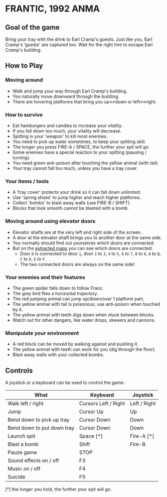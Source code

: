 # FRANTIC, 1992 ANMA


## Goal of the game

Bring your tray with the drink to Earl Cramp's guests. Just like you, Earl Cramp's 'guests' are captured too. Wait for the right hint to escape Earl Cramp's building.


## How to Play


### Moving around

- Walk and jump your way through Earl Cramp's building.
- You naturally move downward through the building.
- There are hovering platforms that bring you up&#8596;down or left&#8596;right.


### How to survive

- Eat hamburgers and candies to increase your vitality.
- If you fall down too much, your vitality will decrease.
- Spitting is your 'weapon' to kill most enemies.
- You need to pick up water sometimes, to keep your spitting skill.
- The longer you press FIRE-A / SPACE, the further your spit will go.
- Some enemies have a special reaction to your spitting (pausing / turning).
- You need green anti-poison after touching the yellow animal (with tail).
- Your tray cannot fall too much, unless you have a tray cover.


### Your items / tools

- A 'tray cover' protects your drink so it can fall down unlimited.
- Use 'spring shoes' to jump higher and reach higher platforms.
- Collect 'bombs' to blast away walls (use FIRE-B / SHIFT).
- Blocks that look smooth cannot be blasted with a bomb.


### Moving around using elevator doors

- Elevator shafts are at the very left and right side of the screen.
- A door at the elevator shaft brings you to another door at the same side.
- You normally should find out yourselves which doors are connected.
- But on the [extracted maps](/stompetower/frantic/tree/main/_extra/_jobs_as_png_maps) you can see which doors are connected:
  - Door `0` is connected to door `1`, door `2` to `3`, `4` to `5`, `6` to `7`, `8` to `9`, `A` to `B`, `C` to `D`, `E` to `F`.
  - The two connected doors are always on the same side!

### Your enemies and their features

- The green spider falls down to follow Franc.
- The grey bird flies a horizontal trajectory.
- The red jumping animal can jump up/down/over 1 platform part.
- The yellow animal with tail is poisonous; use anti-poison when touched by it.
- The yellow animal with teeth digs down when stuck between blocks.
- Watch out for other dangers, like water drops, skewers and cannons.


### Manipulate your environment

- A red block can be moved by walking against and pushing it.
- The yellow animal with teeth can work for you (dig through the floor).
- Blast away walls with your collected bombs.


## Controls

A joystick or a keyboard can be used to control the game:

What | Keyboard | Joystick
---- | ---------| -------
Walk left / right | Cursors Left / Right | Left / Right
Jump | Cursor Up | Up
Bend down to pick up tray | Cursor Down | Down
Bend down to put down tray | Cursor Down | Down
Launch spit | Space [*] | Fire-A [*]
Blast a bomb | Shift | Fire-B
Pauze game | STOP |
Sound effects on / off | F3 |
Music on / off | F4 |
Suicide | F5 |

[*] the longer you hold, the further your spit will go.





